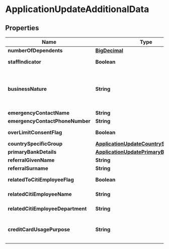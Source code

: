 # ApplicationUpdateAdditionalData

## Properties
Name | Type | Description | Notes
------------ | ------------- | ------------- | -------------
**numberOfDependents** | [**BigDecimal**](BigDecimal.md) | Number of dependants |  [optional]
**staffIndicator** | **Boolean** | Flag to indicates if applicant is a Citi Staff. Valid values: true and false |  [optional]
**businessNature** | **String** | Business nature of the applicant. This is a reference data data field. Please use /v1/apac/utilities/referenceData/{businessNature} resource to get valid value of this field with description. You can use businessNature field name as the referenceCode parameter to retrieve the values. |  [optional]
**emergencyContactName** | **String** | Emergency Contact Name |  [optional]
**emergencyContactPhoneNumber** | **String** | Emergency Contact Number. |  [optional]
**overLimitConsentFlag** | **Boolean** | Customer Consent on spending more than the limit assigned to him. Valid values: true and false |  [optional]
**countrySpecificGroup** | [**ApplicationUpdateCountrySpecificGroup**](ApplicationUpdateCountrySpecificGroup.md) |  |  [optional]
**primaryBankDetails** | [**ApplicationUpdatePrimaryBankDetails**](ApplicationUpdatePrimaryBankDetails.md) |  |  [optional]
**referralGivenName** | **String** | Referral First Name. |  [optional]
**referralSurname** | **String** | Referral Surname/Last Name. |  [optional]
**relatedToCitiEmployeeFlag** | **Boolean** | Self declaration if applicant has any relation with citi bank employee. Valid values: true and false |  [optional]
**relatedCitiEmployeeName** | **String** | Name of the citi employee if applicant has any relation with citi bank employee. |  [optional]
**relatedCitiEmployeeDepartment** | **String** | Department of citi employee if applicant has any relation with citi bank employee. |  [optional]
**creditCardUsagePurpose** | **String** | Indicates applicants usage of credit card whether it is for personal or business.Please use /v1/apac/utilities/referenceData/{creditCardUsagePurpose} resource to get valid value of this field with description. |  [optional]
